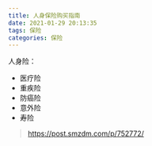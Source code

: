 ```yaml
---
title: 人身保险购买指南
date: 2021-01-29 20:13:35
tags: 保险
categories: 保险
---
```


人身险：

- 医疗险
- 重疾险
- 防癌险
- 意外险
- 寿险

<!--more-->

> https://post.smzdm.com/p/752772/